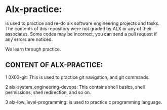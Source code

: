 # Alx-practice: 
is used to practice and re-do alx software engineering projects and tasks.
The contents of this repository were not graded by ALX or any of their associates. Some codes may be incorrect, you can send a pull request if any errors are noticed.

We learn through practice.

## CONTENT OF ALX-PRACTICE:

1 0X03-git: This is used to practice git navigation, and git commands.

2 alx-system_engineering-devops: This contains shell basics, shell permissions, shell redirection, and so on.

3 alx-low_level-programming: is used to practice c programming language.
